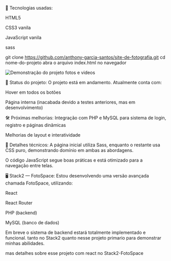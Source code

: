 🚀 Tecnologias usadas:

HTML5

CSS3 vanila

JavaScript vanila

sass

git clone https://github.com/anthony-garcia-santos/site-de-fotografia.git
cd nome-do-projeto
abra o arquivo index.html no navegador


![Demonstração do projeto fotos e videos](https://imgur.com/21imSZH)



📌 Status do projeto:
O projeto está em andamento.
Atualmente conta com:

Hover em todos os botões

Página interna (inacabada devido a testes anteriores, mas em desenvolvimento)

🛠️ Próximas melhorias:
Integração com PHP e MySQL para sistema de login, registro e páginas dinâmicas

Melhorias de layout e interatividade

📝 Detalhes técnicos:
A página inicial utiliza Sass, enquanto o restante usa CSS puro, demonstrando domínio em ambas as abordagens.

O código JavaScript segue boas práticas e está otimizado para a navegação entre telas.

🖥️ Stack2 — FotoSpace:
Estou desenvolvendo uma versão avançada chamada FotoSpace, utilizando:

React

React Router

PHP (backend)

MySQL (banco de dados)

Em breve o sistema de backend estará totalmente implementado e funcional.
tanto no Stack2 quanto nesse projeto primario para demonstrar minhas abilidades.  

mas detalhes sobre esse projeto com react no Stack2-FotoSpace

